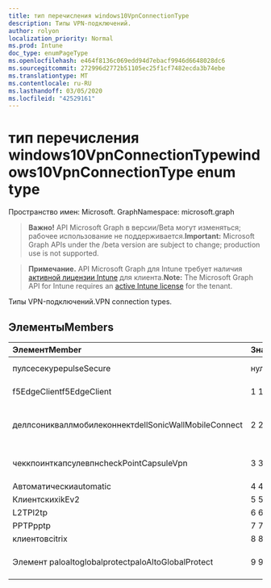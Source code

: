 ```yaml
---
title: тип перечисления windows10VpnConnectionType
description: Типы VPN-подключений.
author: rolyon
localization_priority: Normal
ms.prod: Intune
doc_type: enumPageType
ms.openlocfilehash: e464f8136c069edd94d7ebacf9946d6648028dc6
ms.sourcegitcommit: 272996d2772b51105ec25f1cf7482ecda3b74ebe
ms.translationtype: MT
ms.contentlocale: ru-RU
ms.lasthandoff: 03/05/2020
ms.locfileid: "42529161"
---
```

# <a name="windows10vpnconnectiontype-enum-type"></a><span data-ttu-id="b0f85-103">тип перечисления windows10VpnConnectionType</span><span class="sxs-lookup"><span data-stu-id="b0f85-103">windows10VpnConnectionType enum type</span></span>

<span data-ttu-id="b0f85-104">Пространство имен: Microsoft. Graph</span><span class="sxs-lookup"><span data-stu-id="b0f85-104">Namespace: microsoft.graph</span></span>

> <span data-ttu-id="b0f85-105">**Важно!** API Microsoft Graph в версии/Beta могут изменяться; рабочее использование не поддерживается.</span><span class="sxs-lookup"><span data-stu-id="b0f85-105">**Important:** Microsoft Graph APIs under the /beta version are subject to change; production use is not supported.</span></span>

> <span data-ttu-id="b0f85-106">**Примечание.** API Microsoft Graph для Intune требует наличия [активной лицензии Intune](https://go.microsoft.com/fwlink/?linkid=839381) для клиента.</span><span class="sxs-lookup"><span data-stu-id="b0f85-106">**Note:** The Microsoft Graph API for Intune requires an [active Intune license](https://go.microsoft.com/fwlink/?linkid=839381) for the tenant.</span></span>

<span data-ttu-id="b0f85-107">Типы VPN-подключений.</span><span class="sxs-lookup"><span data-stu-id="b0f85-107">VPN connection types.</span></span>

## <a name="members"></a><span data-ttu-id="b0f85-108">Элементы</span><span class="sxs-lookup"><span data-stu-id="b0f85-108">Members</span></span>
|<span data-ttu-id="b0f85-109">Элемент</span><span class="sxs-lookup"><span data-stu-id="b0f85-109">Member</span></span>|<span data-ttu-id="b0f85-110">Значение</span><span class="sxs-lookup"><span data-stu-id="b0f85-110">Value</span></span>|<span data-ttu-id="b0f85-111">Описание</span><span class="sxs-lookup"><span data-stu-id="b0f85-111">Description</span></span>|
|:---|:---|:---|
|<span data-ttu-id="b0f85-112">пулсесекуре</span><span class="sxs-lookup"><span data-stu-id="b0f85-112">pulseSecure</span></span>|<span data-ttu-id="b0f85-113">нуль</span><span class="sxs-lookup"><span data-stu-id="b0f85-113">0</span></span>|<span data-ttu-id="b0f85-114">Безопасный импульс.</span><span class="sxs-lookup"><span data-stu-id="b0f85-114">Pulse Secure.</span></span>|
|<span data-ttu-id="b0f85-115">f5EdgeClient</span><span class="sxs-lookup"><span data-stu-id="b0f85-115">f5EdgeClient</span></span>|<span data-ttu-id="b0f85-116">1 </span><span class="sxs-lookup"><span data-stu-id="b0f85-116">1</span></span>|<span data-ttu-id="b0f85-117">Пограничный клиент F5.</span><span class="sxs-lookup"><span data-stu-id="b0f85-117">F5 Edge Client.</span></span>|
|<span data-ttu-id="b0f85-118">деллсоникваллмобилеконнект</span><span class="sxs-lookup"><span data-stu-id="b0f85-118">dellSonicWallMobileConnect</span></span>|<span data-ttu-id="b0f85-119">2 </span><span class="sxs-lookup"><span data-stu-id="b0f85-119">2</span></span>|<span data-ttu-id="b0f85-120">Мобильное подключение Dell Сониквалл.</span><span class="sxs-lookup"><span data-stu-id="b0f85-120">Dell SonicWALL Mobile Connection.</span></span>|
|<span data-ttu-id="b0f85-121">чеккпоинткапсулевпн</span><span class="sxs-lookup"><span data-stu-id="b0f85-121">checkPointCapsuleVpn</span></span>|<span data-ttu-id="b0f85-122">3 </span><span class="sxs-lookup"><span data-stu-id="b0f85-122">3</span></span>|<span data-ttu-id="b0f85-123">Проверка покапсулы VPN.</span><span class="sxs-lookup"><span data-stu-id="b0f85-123">Check Point Capsule VPN.</span></span>|
|<span data-ttu-id="b0f85-124">Автоматически</span><span class="sxs-lookup"><span data-stu-id="b0f85-124">automatic</span></span>|<span data-ttu-id="b0f85-125">4 </span><span class="sxs-lookup"><span data-stu-id="b0f85-125">4</span></span>|<span data-ttu-id="b0f85-126">Автоматически.</span><span class="sxs-lookup"><span data-stu-id="b0f85-126">Automatic.</span></span>|
|<span data-ttu-id="b0f85-127">Клиентских</span><span class="sxs-lookup"><span data-stu-id="b0f85-127">ikEv2</span></span>|<span data-ttu-id="b0f85-128">5 </span><span class="sxs-lookup"><span data-stu-id="b0f85-128">5</span></span>|<span data-ttu-id="b0f85-129">Клиентских.</span><span class="sxs-lookup"><span data-stu-id="b0f85-129">IKEv2.</span></span>|
|<span data-ttu-id="b0f85-130">L2TP</span><span class="sxs-lookup"><span data-stu-id="b0f85-130">l2tp</span></span>|<span data-ttu-id="b0f85-131">6 </span><span class="sxs-lookup"><span data-stu-id="b0f85-131">6</span></span>|<span data-ttu-id="b0f85-132">L2TP.</span><span class="sxs-lookup"><span data-stu-id="b0f85-132">L2TP.</span></span>|
|<span data-ttu-id="b0f85-133">PPTP</span><span class="sxs-lookup"><span data-stu-id="b0f85-133">pptp</span></span>|<span data-ttu-id="b0f85-134">7 </span><span class="sxs-lookup"><span data-stu-id="b0f85-134">7</span></span>|<span data-ttu-id="b0f85-135">PPTP.</span><span class="sxs-lookup"><span data-stu-id="b0f85-135">PPTP.</span></span>|
|<span data-ttu-id="b0f85-136">клиентов</span><span class="sxs-lookup"><span data-stu-id="b0f85-136">citrix</span></span>|<span data-ttu-id="b0f85-137">8 </span><span class="sxs-lookup"><span data-stu-id="b0f85-137">8</span></span>|<span data-ttu-id="b0f85-138">Клиентов.</span><span class="sxs-lookup"><span data-stu-id="b0f85-138">Citrix.</span></span>|
|<span data-ttu-id="b0f85-139">Элемент paloaltoglobalprotect</span><span class="sxs-lookup"><span data-stu-id="b0f85-139">paloAltoGlobalProtect</span></span>|<span data-ttu-id="b0f85-140">9 </span><span class="sxs-lookup"><span data-stu-id="b0f85-140">9</span></span>|<span data-ttu-id="b0f85-141">Palo Alto сети Глобалпротект.</span><span class="sxs-lookup"><span data-stu-id="b0f85-141">Palo Alto Networks GlobalProtect.</span></span>|



